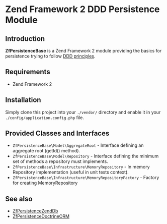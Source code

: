   Zend Framework 2 DDD Persistence Module
==========================================

## Introduction

**ZfPersistenceBase** is a Zend Framework 2 module providing the basics for persistence
trying to follow [DDD principles](http://domaindrivendesign.org/books/#DDD).

## Requirements

* Zend Framework 2

## Installation

Simply clone this project into your `./vendor/` directory and enable it in your
`./config/application.config.php` file.

Provided Classes and Interfaces
-------------------------------

* `ZfPersistenceBase\Model\AggregateRoot` - Interface defining an aggregate root (getId() method).
* `ZfPersistenceBase\Model\Repository` - Interface defining the minimum set of methods a repository must implements.
* `ZfPersistenceBase\Infrastructure\MemoryRepository` - In memory Repository implementation (useful in unit tests context).
* `ZfPersistenceBase\Infrastructure\MemoryRepositoryFactory` - Factory for creating MemoryRepository

## See also

* [ZfPersistenceZendDb](https://github.com/goten4/ZfPersistenceZendDb)
* [ZfPersistenceDoctrineORM](https://github.com/goten4/ZfPersistenceDoctrineORM)
